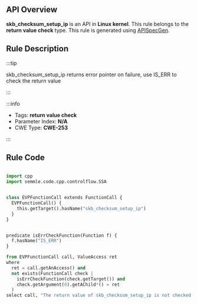 ---
---


## API Overview
**skb_checksum_setup_ip** is an API in **Linux kernel**. This rule belongs to the **return value check** type. This rule is generated using [APISpecGen](../../tools/APISpecGen).
## Rule Description

:::tip

skb_checksum_setup_ip returns error pointer on failure, use IS_ERR to check the return value

:::

:::info

- Tags: **return value check**
- Parameter Index: **N/A**
- CWE Type: **CWE-253**

:::

## Rule Code
```python

import cpp
import semmle.code.cpp.controlflow.SSA


class EVPFunctionCall extends FunctionCall {
  EVPFunctionCall() {
    this.getTarget().hasName("skb_checksum_setup_ip")
  }
}


predicate isErrCheckFunction(Function f) {
  f.hasName("IS_ERR") 
}

from EVPFunctionCall call, ValueAccess ret
where
  ret = call.getAnAccess() and
  not exists(FunctionCall check |
    isErrCheckFunction(check.getTarget()) and
    check.getArgument(0).getAChild*() = ret
  )
select call, "The return value of skb_checksum_setup_ip is not checked with IS_ERR."
    
```